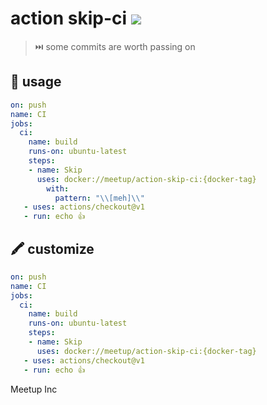 # action skip-ci [![](https://github.com/meetup/action-skip-ci/workflows/Main/badge.svg)](https://github.com/meetup/action-skip-ci/actions)

> ⏭️ some commits are worth passing on

## 🤸 usage

```yaml
on: push
name: CI
jobs:
  ci:
    name: build
    runs-on: ubuntu-latest
    steps:
    - name: Skip
      uses: docker://meetup/action-skip-ci:{docker-tag}
        with:
          pattern: "\\[meh]\\"
   - uses: actions/checkout@v1
   - run: echo 👍
```

## 🖍️ customize

```yaml
on: push
name: CI
jobs:
  ci:
    name: build
    runs-on: ubuntu-latest
    steps:
    - name: Skip
      uses: docker://meetup/action-skip-ci:{docker-tag}
   - uses: actions/checkout@v1
   - run: echo 👍
```


Meetup Inc